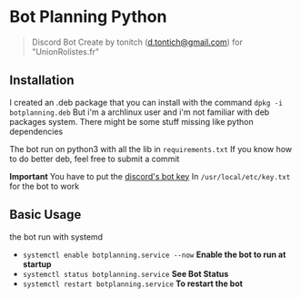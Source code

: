 Bot Planning Python
===================

> Discord Bot Create by tonitch (d.tontich@gmail.com) for "UnionRolistes.fr"

Installation
------------

I created an .deb package that you can install with the command 
`dpkg -i botplanning.deb`
But i'm a archlinux user and i'm not familiar with deb packages system.
There might be some stuff missing like python dependencies

The bot run on python3 with all the lib in `requirements.txt`
If you know how to do better deb, feel free to submit a commit

**Important** You have to put the [discord's bot key](https://discord.com/developers/applications)
In `/usr/local/etc/key.txt` for the bot to work

Basic Usage
-----------

the bot run with systemd

- `systemctl enable botplanning.service --now` **Enable the bot to run at startup**
- `systemctl status botplanning.service` **See Bot Status**
- `systemctl restart botplanning.service` **To restart the bot**



